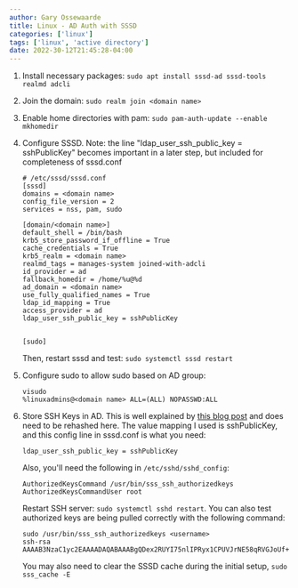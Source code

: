 ```yaml
---
author: Gary Ossewaarde
title: Linux - AD Auth with SSSD
categories: ['linux']
tags: ['linux', 'active directory']
date: 2022-30-12T21:45:28-04:00
---
```


1. Install necessary packages: `sudo apt install sssd-ad sssd-tools realmd adcli`

2. Join the domain: `sudo realm join <domain name>`

3. Enable home directories with pam: `sudo pam-auth-update --enable mkhomedir`

4. Configure SSSD. Note: the line "ldap_user_ssh_public_key = sshPublicKey" becomes important in a later step, but included for completeness of sssd.conf

    ```
    # /etc/sssd/sssd.conf
    [sssd]
    domains = <domain name>
    config_file_version = 2
    services = nss, pam, sudo

    [domain/<domain name>]
    default_shell = /bin/bash
    krb5_store_password_if_offline = True
    cache_credentials = True
    krb5_realm = <domain name>
    realmd_tags = manages-system joined-with-adcli
    id_provider = ad
    fallback_homedir = /home/%u@%d
    ad_domain = <domain name>
    use_fully_qualified_names = True
    ldap_id_mapping = True
    access_provider = ad
    ldap_user_ssh_public_key = sshPublicKey


    [sudo]

    ```
    Then, restart sssd and test: `sudo systemctl sssd restart`

5. Configure sudo to allow sudo based on AD group: 
    ```
    visudo
    %linuxadmins@<domain name> ALL=(ALL) NOPASSWD:ALL
    ```

6. Store SSH Keys in AD. This is well explained by [this blog post](https://blog.laslabs.com/2016/08/storing-ssh-keys-in-active-directory/) and does need to be rehashed here. The value mapping I used is sshPublicKey, and this config line in sssd.conf is what you need:
    ```
    ldap_user_ssh_public_key = sshPublicKey
    ```
    Also, you'll need the following in `/etc/sshd/sshd_config`:
    ```
    AuthorizedKeysCommand /usr/bin/sss_ssh_authorizedkeys
    AuthorizedKeysCommandUser root
    ```
    Restart SSH server: `sudo systemctl sshd restart`. You can also test authorized keys are being pulled correctly with the following command: 
    ```
    sudo /usr/bin/sss_ssh_authorizedkeys <username>
    ssh-rsa AAAAB3NzaC1yc2EAAAADAQABAAABgQDex2RUYI75nlIPRyx1CPUVJrNE58qRVGJoUf+/Oq2xWBxAKjoksXYdyvCvNBijr56SBj7Zhze+LWUynlBD+Lp1afPtKft0qeltm7N7E9PKaIKUClxuSMnNJ/+Hr28k8+vFQfY/sKHzUstbykBh575IVQGwvXsEIsD70zKjkyHEGkytsZqDk+N35gSC68mya86+CaXvWCMn3njNmdeiYoUfQbOjdVCtfd7oB7mCZOfO9MIPFIEqiyHkXVePuBd0uOO9DjIO+WhPNeMHK9B7loOgA5foeGMeFS/7Hrp+FsX7zOeJcOqzBgogRhvEx63aEFziH+/dEfJlvI/OBVdEyDdOyIl7vAsi3rrB8uHN40vrFcfcOgeKHys3LwMu+rib75unvq6l0dGQlytz5ZITOKsmprXvc= 
    ```
    You may also need to clear the SSSD cache during the initial setup, `sudo sss_cache -E`


